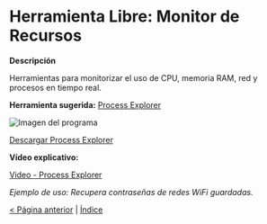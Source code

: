 # Herramienta Libre: Monitor de Recursos

**Descripción**

Herramientas para monitorizar el uso de CPU, memoria RAM, red y procesos en tiempo real.

**Herramienta sugerida:**  [Process Explorer](https://learn.microsoft.com/en-us/sysinternals/downloads/process-explorer)

![Imagen del programa]([https://img.youtube.com/vi/5_AZ9G6HP0c/0.jpg](https://img.utdstc.com/icon/f8f/e9c/f8fe9cdf17fe1f3431c6173b973a49cc9f51aea23c6d8dffa9b690470fa98a0c:200))

[Descargar Process Explorer](https://learn.microsoft.com/en-us/sysinternals/downloads/process-explorer)

**Vídeo explicativo:**

  [Video - Process Explorer](https://www.youtube.com/watch?v=5_AZ9G6HP0c)

_Ejemplo de uso: Recupera contraseñas de redes WiFi guardadas._

[< Página anterior](https://github.com/josemurillorajo/Kit-de-herramientas-basicas/blob/main/4.%20Recuperaci%C3%B3n%20de%20contrase%C3%B1as.md) | [Índice](https://github.com/josemurillorajo/Kit-de-herramientas-basicas/blob/main/README.md)
